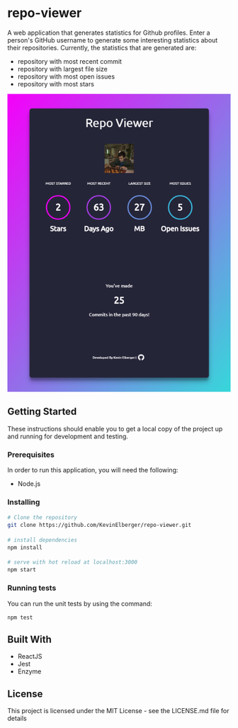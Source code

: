 # repo-viewer

A web application that generates statistics for Github profiles. Enter a person's GitHub username to generate some interesting statistics about their repositories. Currently, the statistics that are generated are: 

* repository with most recent commit
* repository with largest file size
* repository with most open issues
* repository with most stars

<p align="center">
    <img src="./public/images/repo-viewer-results.png" alt="Result Page"/>
</p>

## Getting Started

These instructions should enable you to get a local copy of the project up and running for development and testing.

### Prerequisites

In order to run this application, you will need the following:

* Node.js


### Installing

```bash
# Clone the repository
git clone https://github.com/KevinElberger/repo-viewer.git

# install dependencies
npm install

# serve with hot reload at localhost:3000
npm start
```

### Running tests

You can run the unit tests by using the command:

```bash
npm test
```

## Built With

* ReactJS
* Jest
* Enzyme

## License

This project is licensed under the MIT License - see the LICENSE.md file for details